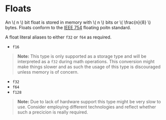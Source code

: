 # Floats
An \\( n \\) bit float is stored in memory with \\( n \\) bits or \\( \frac{n}{8} \\) bytes.
Floats conform to the [IEEE 754](https://en.wikipedia.org/wiki/IEEE_754) floating poitn standard.

A float literal aliases to either `f32` or `f64` as required.

- `f16`
>**Note:** This type is only supported as a storage type and will be interpreted as a `f32` during math operations.
This conversion might make things slower and as such the usage of this type is discouraged unless memory is of concern.
- `f32`
- `f64`
- `f128`
>**Note:** Due to lack of hardware support this type might be very slow to use. Consider employing different technologies and reflect whether such a precicion is really required.